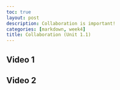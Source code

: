 ```yaml
---
toc: true
layout: post
description: Collaboration is important! 
categories: [markdown, week4]
title: Collaboration (Unit 1.1)
---
```


<h2>Video 1</h2>

<h2>Video 2</h2>